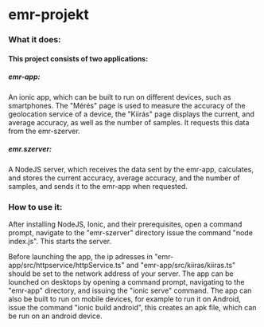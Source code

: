 # emr-projekt

### What it does:
#### This project consists of two applications:
##### emr-app:
An ionic app, which can be built to run on different devices, such as smartphones. The "Mérés" page is used to measure the accuracy of the geolocation service of a device, the "Kiirás" page displays the current, and average accuracy, as well as the number of samples. It requests this data from the emr-szerver.
##### emr.szerver:
A NodeJS server, which receives the data sent by the emr-app, calculates, and stores the current accuracy, average accuracy, and the number of samples, and sends it to the emr-app when requested.
### How to use it:
After installing NodeJS, Ionic, and their prerequisites, open a command prompt, navigate to the "emr-szerver" directory issue the command "node index.js". This starts the server.

Before launching the app, the ip adresses in "emr-app/src/httpservice/httpService.ts" and "emr-app/src/kiiras/kiiras.ts" should be set to the network address of your server. The app can be lounched on desktops by opening a command prompt, navigating to the "emr-app" directory, and issuing the "ionic serve" command. The app can also be built to run on mobile devices, for example to run it on Android, issue the command "ionic build android", this creates an apk file, which can be run on an android device. 
